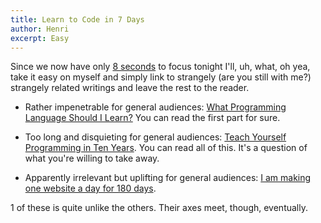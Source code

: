 ```yaml
---
title: Learn to Code in 7 Days
author: Henri
excerpt: Easy
---
```


Since we now have only
[8 seconds](https://en.wikipedia.org/wiki/Attention_span#Length_of_the_span) to
focus tonight I'll, uh, what, oh yea, take it easy on myself and simply link to
strangely (are you still with me?) strangely related writings and leave the rest
to the reader.

- Rather impenetrable for general audiences:
  [What Programming Language Should I Learn?](http://madhadron.com/a-rant-about-what-programming-language-should-i-learn)
  You can read the first part for sure.

- Too long and disquieting for general audiences: [Teach Yourself Programming in Ten Years](http://norvig.com/21-days.html).
  You can read all of this. It's a question of what you're willing to take away.

- Apparently irrelevant but uplifting for general audiences: [I am making one website a day for 180 days](http://blog.jenniferdewalt.com/post/56319597560/im-learning-to-code-by-building-180-websites-in-180).

1 of these is quite unlike the others. Their axes meet, though, eventually.
